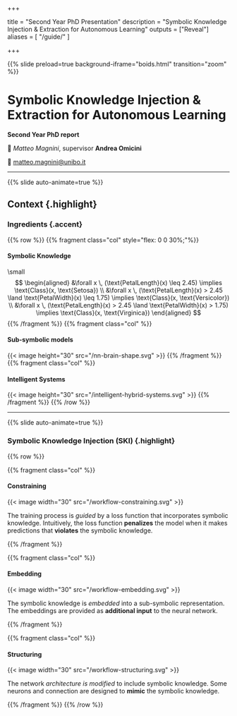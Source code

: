  
+++

title = "Second Year PhD Presentation"
description = "Symbolic Knowledge Injection & Extraction for Autonomous Learning"
outputs = ["Reveal"]
aliases = [
    "/guide/"
]

+++

{{% slide preload=true background-iframe="boids.html" transition="zoom" %}}

# Symbolic Knowledge Injection & Extraction for Autonomous Learning
**Second Year PhD report**

🎤 *Matteo Magnini*, supervisor **Andrea Omicini**

📧 [matteo.magnini@unibo.it](mailto:gianluca.aguzzi@unibo.it)

---

{{% slide auto-animate=true %}}
## Context {.highlight}
### Ingredients {.accent}
{{% row %}}
{{% fragment class="col" style="flex: 0 0 30%;"%}} 
#### Symbolic Knowledge
\small
$$
\begin{aligned}
&\forall x \, (\text{PetalLength}(x) \leq 2.45) \implies \text{Class}(x, \text{Setosa}) \\
&\forall x \, (\text{PetalLength}(x) > 2.45 \land \text{PetalWidth}(x) \leq 1.75) \implies \text{Class}(x, \text{Versicolor}) \\
&\forall x \, (\text{PetalLength}(x) > 2.45 \land \text{PetalWidth}(x) > 1.75) \implies \text{Class}(x, \text{Virginica})
\end{aligned}
$$
{{% /fragment %}}
{{% fragment class="col" %}} 
#### Sub-symbolic models
{{< image height="30" src="/nn-brain-shape.svg" >}} 
{{% /fragment %}}
{{% fragment class="col" %}} 
#### Intelligent Systems
{{< image height="30" src="/intelligent-hybrid-systems.svg" >}} 
{{% /fragment %}}
{{% /row %}}

---

{{% slide auto-animate=true %}}

### Symbolic Knowledge Injection (SKI) {.highlight}

{{% row %}}

{{% fragment class="col" %}}

#### Constraining
{{< image width="30" src="/workflow-constraining.svg" >}}

The training process is *guided* by a loss function that incorporates symbolic knowledge.
Intuitively, the loss function **penalizes** the model when it makes predictions that **violates** the symbolic knowledge.

{{% /fragment %}}

{{% fragment class="col" %}}

#### Embedding
{{< image width="30" src="/workflow-embedding.svg" >}}

The symbolic knowledge is *embedded* into a sub-symbolic representation.
The embeddings are provided as **additional input** to the neural network.

{{% /fragment %}}

{{% fragment class="col" %}}

#### Structuring
{{< image width="30" src="/workflow-structuring.svg" >}}

The network *architecture is modified* to include symbolic knowledge.
Some neurons and connection are designed to **mimic** the symbolic knowledge.

{{% /fragment %}}
{{% /row %}}